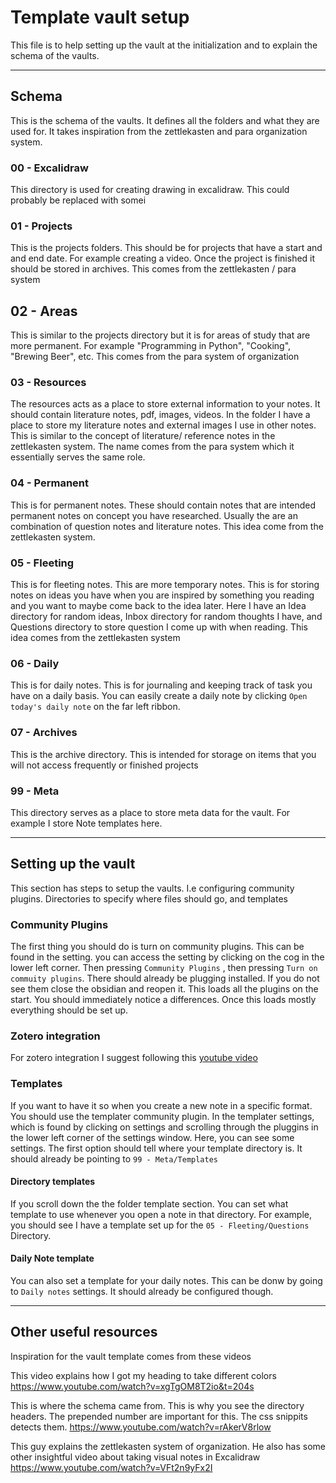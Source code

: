 # Template vault setup

This file is to help setting up the vault at the initialization and to explain the schema of the vaults. 

***
## Schema

This is the schema of the vaults. It defines all the folders and what they are used for. It takes inspiration from the zettlekasten and para organization system.

### 00 - Excalidraw

This directory is used for creating drawing in excalidraw. This could probably be replaced with somei

### 01 - Projects

This is the projects folders. This should be for projects that have a start and and end date. For example creating a video. Once the project is finished it should be stored in archives. This comes from the zettlekasten / para system

## 02 - Areas

This is similar to the projects directory but it is for areas of study that are more permanent. For example "Programming in Python", "Cooking", "Brewing Beer", etc. This comes from the para system of organization

### 03 - Resources

The resources acts as a place to store external information to your notes. It should contain literature notes, pdf, images, videos. In the folder I have a place to store my literature notes and external images I use in other notes. This is similar to the concept of literature/ reference notes in the zettlekasten system. The name comes from the para system which it essentially serves the same role.

### 04 - Permanent

This is for permanent notes. These should contain notes that are intended permanent notes on concept you have researched. Usually the are an combination of question notes and literature notes. This idea come from the zettlekasten system.

### 05 - Fleeting

This is for fleeting notes. This are more temporary notes. This is for storing notes on ideas you have when you are inspired by something you reading and you want to maybe come back to the idea later. Here I have an Idea directory for random ideas, Inbox directory for random thoughts I have, and Questions directory to store question I come up with when reading. This idea comes from the zettlekasten system

### 06 - Daily

This is for daily notes. This is for journaling and keeping track of task you have on a daily basis. You can easily create a daily note by clicking `Open today's daily note` on the far left ribbon.

### 07 - Archives

This is the archive directory. This is intended for storage on items that you will not access frequently or finished projects

### 99 - Meta

This directory serves as a place to store meta data for the vault. For example I store Note templates here.

***
## Setting up the vault

This section has steps to setup the vaults. I.e configuring community plugins. Directories to specify where files should go, and templates

### Community Plugins

The first thing you should do is turn on community plugins. This can be found in the setting. you can access the setting by clicking on the cog in the lower left corner. Then pressing `Community Plugins` , then pressing `Turn on commuity plugins`. There should already be plugging installed. If you do not see them close the obsidian and reopen it. This loads all the plugins on the start. You should immediately notice a differences. Once this loads mostly everything should be set up.

### Zotero integration

For zotero integration I suggest following this [youtube video](https://www.youtube.com/watch?v=D9ivU_IKO6M&t=457s)

### Templates


If you want to have it so when you create a new note in a specific format. You should use the templater community plugin. In the templater settings, which is found by clicking on settings and scrolling through the pluggins in the lower left corner of the settings window. Here, you can see some settings. The first option should tell where your template directory is. It should already be pointing to `99 - Meta/Templates`

#### Directory templates

If you scroll down the the folder template section. You can set what template to use whenever you open a note in that directory. For example, you should see I have a template set up for the `05 - Fleeting/Questions` Directory.

#### Daily Note template

You can also set a template for your daily notes. This can be donw by going to `Daily notes` settings. It should already be configured though.

***
## Other useful resources

Inspiration for the vault template comes from these videos


This video explains how I got my heading to take different colors
https://www.youtube.com/watch?v=xgTgOM8T2io&t=204s

This is where the schema came from. This is why you see the directory headers. The prepended number are important for this. The css snippits detects them.
https://www.youtube.com/watch?v=rAkerV8rlow


This guy explains the zettlekasten system of organization. He also has some other insightful video about taking visual notes in Excalidraw
https://www.youtube.com/watch?v=VFt2n9yFx2I